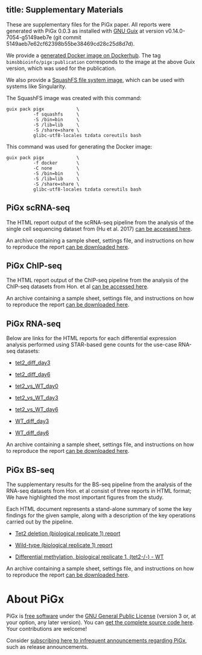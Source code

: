 title: Supplementary Materials
---

These are supplementary files for the PiGx paper.  All reports were
generated with PiGx 0.0.3 as installed with [GNU
Guix](https://gnu.org/software/guix) at version
v0.14.0-7054-g5149aeb7e (git commit
5149aeb7e62cf62398b55be38469cd28c25d8d7d).

We provide a [generated Docker image on
Dockerhub](https://hub.docker.com/r/bimsbbioinfo/pigx/).  The tag
`bimsbbioinfo/pigx:publication` corresponds to the image at the above
Guix version, which was used for the publication.

We also provide a [SquashFS file system
image](https://bimsbstatic.mdc-berlin.de/akalin/PiGx/supplementary_material/pigx-singularity-image.squashfs),
which can be used with systems like Singularity.

The SquashFS image was created with this command:

```
guix pack pigx            \
          -f squashfs     \
          -S /bin=bin     \
          -S /lib=lib     \
          -S /share=share \
          glibc-utf8-locales tzdata coreutils bash
```

This command was used for generating the Docker image:

```
guix pack pigx            \
          -f docker       \
          -C none         \
          -S /bin=bin     \
          -S /lib=lib     \
          -S /share=share \
          glibc-utf8-locales tzdata coreutils bash
```


## PiGx scRNA-seq

The HTML report output of the scRNA-seq pipeline from the analysis of
the single cell sequencing dataset from (Hu et al. 2017) [can be
accessed
here](https://bimsbstatic.mdc-berlin.de/akalin/PiGx/supplementary_material/scrnaseq/mm10.scRNA-Seq.report.html).

An archive containing a sample sheet, settings file, and instructions
on how to reproduce the report [can be downloaded
here](https://bimsbstatic.mdc-berlin.de/akalin/PiGx/supplementary_material/scrnaseq/scrnaseq-notes.tar.gz).

## PiGx ChIP-seq

The HTML report output of the ChIP-seq pipeline from the analysis of
the ChIP-seq datasets from Hon. et al [can be accessed here](https://bimsbstatic.mdc-berlin.de/akalin/PiGx/supplementary_material/chipseq/ChIP_Seq_Report.html).

An archive containing a sample sheet, settings file, and instructions
on how to reproduce the report [can be downloaded
here](https://bimsbstatic.mdc-berlin.de/akalin/PiGx/supplementary_material/chipseq/chipseq-notes.tar.gz).


## PiGx RNA-seq

Below are links for the HTML reports for each differential expression 
analysis performed using STAR-based gene counts for the use-case 
RNA-seq datasets:

- [tet2_diff_day3](https://bimsbstatic.mdc-berlin.de/akalin/PiGx/supplementary_material/rnaseq/tet2_diff_day3.html)

- [tet2_diff_day6](https://bimsbstatic.mdc-berlin.de/akalin/PiGx/supplementary_material/rnaseq/tet2_diff_day6.html)

- [tet2_vs_WT_day0](https://bimsbstatic.mdc-berlin.de/akalin/PiGx/supplementary_material/rnaseq/tet2_vs_WT_day0.html)

- [tet2_vs_WT_day3](https://bimsbstatic.mdc-berlin.de/akalin/PiGx/supplementary_material/rnaseq/tet2_vs_WT_day3.html)

- [tet2_vs_WT_day6](https://bimsbstatic.mdc-berlin.de/akalin/PiGx/supplementary_material/rnaseq/tet2_vs_WT_day6.html)

- [WT_diff_day3](https://bimsbstatic.mdc-berlin.de/akalin/PiGx/supplementary_material/rnaseq/WT_diff_day3.html)

- [WT_diff_day6](https://bimsbstatic.mdc-berlin.de/akalin/PiGx/supplementary_material/rnaseq/WT_diff_day6.html)

An archive containing a sample sheet, settings file, and instructions
on how to reproduce the report [can be downloaded
here](https://bimsbstatic.mdc-berlin.de/akalin/PiGx/supplementary_material/rnaseq/rnaseq-notes.tar.gz).


## PiGx BS-seq

The supplementary results for the BS-seq pipeline from the analysis of
the RNA-seq datasets from Hon. et al consist of three reports in HTML
format; We have highlighted the most important figures from the study.

Each HTML document represents a stand-alone summary of some the key
findings for the given sample, along with a description of the key
operations carried out by the pipeline.

- [Tet2 deletion (biological replicate 1) report](https://bimsbstatic.mdc-berlin.de/akalin/PiGx/supplementary_material/bsseq/tet2_se_bt2.sorted.deduped_mm10_final.html)

- [Wild-type (biological replicate 1) report](https://bimsbstatic.mdc-berlin.de/akalin/PiGx/supplementary_material/bsseq/WT_se_bt2.sorted.deduped_mm10_final.html)

- [Differential methylation, biological replicate 1, (tet2-/-) - WT](https://bimsbstatic.mdc-berlin.de/akalin/PiGx/supplementary_material/bsseq/diffmeth-report.0vs1.html)

An archive containing a sample sheet, settings file, and instructions
on how to reproduce the report [can be downloaded
here](https://bimsbstatic.mdc-berlin.de/akalin/PiGx/supplementary_material/bsseq/bsseq-notes.tar.gz).


# About PiGx

PiGx is [free
software](https://www.fsf.org/about/what-is-free-software) under the
[GNU General Public License](https://www.gnu.org/licenses/gpl.html)
(version 3 or, at your option, any later version).  You can [get the
complete source code here](https://github.com/BIMSBbioinfo/pigx).
Your contributions are welcome!

Consider [subscribing here to infrequent announcements regarding
PiGx](https://groups.google.com/forum/#!forum/pigx-announcements/join),
such as release announcements.
